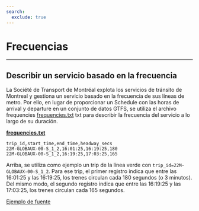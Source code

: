 ```yaml
---
search:
  exclude: true
---
```


# Frecuencias

<hr/>

## Describir un servicio basado en la frecuencia

La Société de Transport de Montréal explota los servicios de tránsito de Montreal y gestiona un servicio basado en la frecuencia de sus líneas de metro. Por ello, en lugar de proporcionar un Schedule con las horas de arrival y departure en un conjunto de datos GTFS, se utiliza el archivo frequencies [frequencies.txt](../../reference/#frequenciestxt) txt para describir la frecuencia del servicio a lo largo de su duración.

[**frequencies.txt**](../../reference/#frequenciestxt)

    trip_id,start_time,end_time,headway_secs
    22M-GLOBAUX-00-S_1_2,16:01:25,16:19:25,180
    22M-GLOBAUX-00-S_1_2,16:19:25,17:03:25,165

Arriba, se utiliza como ejemplo un trip de la línea verde con `trip_id=22M-GLOBAUX-00-S_1_2`. Para ese trip, el primer registro indica que entre las 16:01:25 y las 16:19:25, los trenes circulan cada 180 segundos (o 3 minutos). Del mismo modo, el segundo registro indica que entre las 16:19:25 y las 17:03:25, los trenes circulan cada 165 segundos.

[Ejemplo de fuente](https://www.stm.info/en/about/developers)

